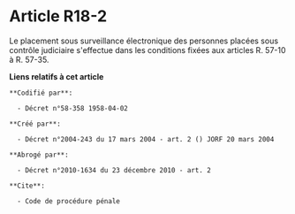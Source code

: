 # Article R18-2

Le placement sous surveillance électronique des personnes placées sous contrôle judiciaire s'effectue dans les conditions
fixées aux articles R. 57-10 à R. 57-35.

**Liens relatifs à cet article**

	**Codifié par**:

	  - Décret n°58-358 1958-04-02

	**Créé par**:

	  - Décret n°2004-243 du 17 mars 2004 - art. 2 () JORF 20 mars 2004

	**Abrogé par**:

	  - Décret n°2010-1634 du 23 décembre 2010 - art. 2

	**Cite**:

	  - Code de procédure pénale
